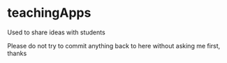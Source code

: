 # teachingApps
Used to share ideas with students

Please do not try to commit anything back to here without asking me first, thanks
